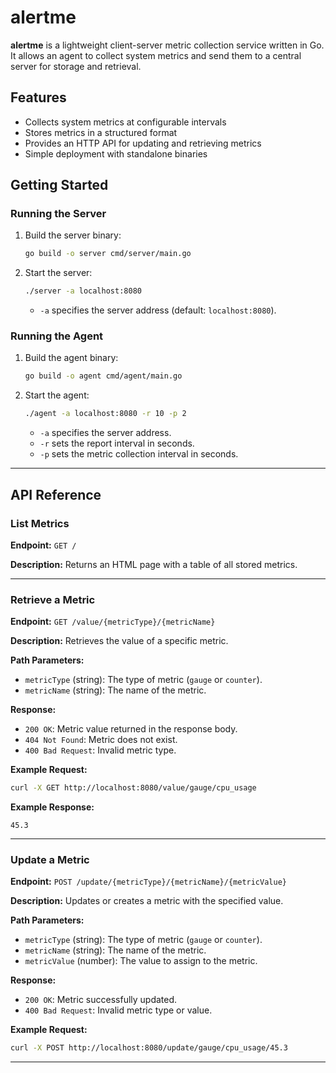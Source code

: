 # alertme

**alertme** is a lightweight client-server metric collection service written in Go. It allows an agent to collect system metrics and send them to a central server for storage and retrieval.

## Features
- Collects system metrics at configurable intervals
- Stores metrics in a structured format
- Provides an HTTP API for updating and retrieving metrics
- Simple deployment with standalone binaries

## Getting Started

### Running the Server

1) Build the server binary:
    ```sh
    go build -o server cmd/server/main.go
    ```

2) Start the server:
    ```sh
    ./server -a localhost:8080
    ```
    - `-a` specifies the server address (default: `localhost:8080`).

### Running the Agent

1) Build the agent binary:
    ```sh
    go build -o agent cmd/agent/main.go
    ```

2) Start the agent:
    ```sh
    ./agent -a localhost:8080 -r 10 -p 2
    ```
    - `-a` specifies the server address.
    - `-r` sets the report interval in seconds.
    - `-p` sets the metric collection interval in seconds.

---

## API Reference

### List Metrics
**Endpoint:** `GET /`

**Description:** Returns an HTML page with a table of all stored metrics.

---

### Retrieve a Metric
**Endpoint:** `GET /value/{metricType}/{metricName}`

**Description:** Retrieves the value of a specific metric.

**Path Parameters:**
- `metricType` (string): The type of metric (`gauge` or `counter`).
- `metricName` (string): The name of the metric.

**Response:**
- `200 OK`: Metric value returned in the response body.
- `404 Not Found`: Metric does not exist.
- `400 Bad Request`: Invalid metric type.

**Example Request:**
```sh
curl -X GET http://localhost:8080/value/gauge/cpu_usage
```

**Example Response:**
```
45.3
```

---

### Update a Metric
**Endpoint:** `POST /update/{metricType}/{metricName}/{metricValue}`

**Description:** Updates or creates a metric with the specified value.

**Path Parameters:**
- `metricType` (string): The type of metric (`gauge` or `counter`).
- `metricName` (string): The name of the metric.
- `metricValue` (number): The value to assign to the metric.

**Response:**
- `200 OK`: Metric successfully updated.
- `400 Bad Request`: Invalid metric type or value.

**Example Request:**
```sh
curl -X POST http://localhost:8080/update/gauge/cpu_usage/45.3
```

---
